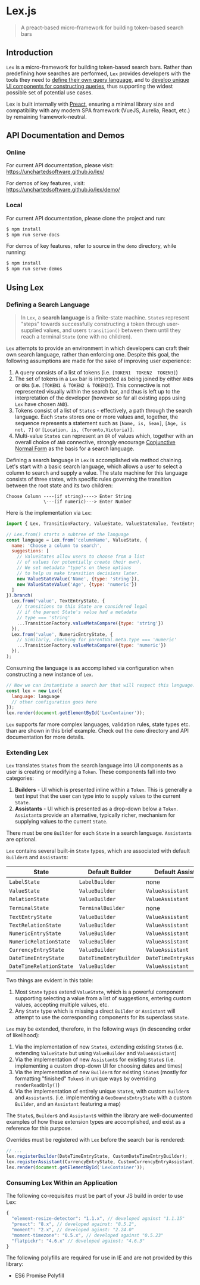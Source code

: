 # Lex.js

> A preact-based micro-framework for building token-based search bars

## Introduction

`Lex` is a micro-framework for building token-based search bars. Rather than predefining how searches are performed, `Lex` provides developers with the tools they need to [define their own query language](###defining-a-search-language), and to [develop unique UI components for constructing queries](###extending-lex), thus supporting the widest possible set of potential use cases.

Lex is built internally with [Preact](https://preactjs.com/), ensuring a minimal library size and compatibility with any modern SPA framework (VueJS, Aurelia, React, etc.) by remaining framework-neutral.

## API Documentation and Demos

### Online

For current API documentation, please visit: https://unchartedsoftware.github.io/lex/

For demos of key features, visit: https://unchartedsoftware.github.io/lex/demo/


### Local

For current API documentation, please clone the project and run:

```bash
$ npm install
$ npm run serve-docs
```

For demos of key features, refer to source in the `demo` directory, while running:

```bash
$ npm install
$ npm run serve-demos
```

## Using Lex

### Defining a Search Language

> In `Lex`, a **search language** is a finite-state machine. `State`s represent "steps" towards successfully constructing a token through user-supplied values, and users `transition()` between them until they reach a terminal `State` (one with no children).

`Lex` attempts to provide an environment in which developers can craft their own search language, rather than enforcing one. Despite this goal, the following assumptions are made for the sake of improving user experience:

1. A query consists of a list of tokens (i.e. `[TOKEN1  TOKEN2  TOKEN3]`)
1. The set of tokens in a `Lex` bar is interpeted as being joined by either `AND`s or `OR`s (i.e. `[TOKEN1 & TOKEN2 & TOKEN3]`). This connective is not represented visually within the search bar, and thus is left up to the interpretation of the developer (however so far all existing apps using `Lex` have chosen `AND`).
1. Tokens consist of a list of `State`s - effectively, a path through the search language. Each `State` stores one or more values and, together, the sequence represents a statement such as `[Name, is, Sean]`, `[Age, is not, 7]` or `[Location, is, (Toronto,Victoria)]`.
1. Multi-value `State`s can represent an `OR` of values which, together with an overall choice of `AND` connective, strongly encourage [Conjunctive Normal Form](https://en.wikipedia.org/wiki/Conjunctive_normal_form) as the basis for a search language.

Defining a search language in `Lex` is accomplished via method chaining. Let's start with a basic search language, which allows a user to select a column to search and supply a value. The state machine for this language consists of three states, with specific rules governing the transition between the root state and its two children:

```
Choose Column ----(if string)----> Enter String
              \---(if numeric)---> Enter Number
```

Here is the implementation via `Lex`:

```js
import { Lex, TransitionFactory, ValueState, ValueStateValue, TextEntryState, NumericEntryState } from 'lex';;

// Lex.from() starts a subtree of the language
const language = Lex.from('columnName', ValueState, {
  name: 'Choose a column to search',
  suggestions: [
    // ValueStates allow users to choose from a list
    // of values (or potentially create their own).
    // We set metadata "type"s on these options
    // to help us make transition decisions later.
    new ValueStateValue('Name', {type: 'string'}),
    new ValueStateValue('Age', {type: 'numeric'})
  ]
}).branch(
  Lex.from('value', TextEntryState, {
    // transitions to this State are considered legal
    // if the parent State's value had a metadata
    // type === 'string'
    ...TransitionFactory.valueMetaCompare({type: 'string'})
  }),
  Lex.from('value', NumericEntryState, {
    // Similarly, checking for parentVal.meta.type === 'numeric'
    ...TransitionFactory.valueMetaCompare({type: 'numeric'})
  }),
);
```

Consuming the language is as accomplished via configuration when constructing a new instance of `Lex`.

```js
// Now we can instantiate a search bar that will respect this language.
const lex = new Lex({
  language: language
  // other configuration goes here
});
lex.render(document.getElementById('LexContainer'));
```

`Lex` supports far more complex languages, validation rules, state types etc. than are shown in this brief example. Check out the `demo` directory and API documentation for more details.

### Extending Lex

`Lex` translates `State`s from the search language into UI components as a user is creating or modifying a `Token`. These components fall into two categories:

1. **Builders** - UI which is presented inline within a `Token`. This is generally a text input that the user can type into to supply values to the current `State`.
1. **Assistants** - UI which is presented as a drop-down below a `Token`. `Assistant`s provide an alternative, typically richer, mechanism for supplying values to the current `State`.

There must be one `Builder` for each `State` in a search language. `Assistant`s are optional.

`Lex` contains several built-in `State` types, which are associated with default `Builder`s and `Assistant`s:

 State | Default Builder | Default Assistant
------ | --------------- | -----------------
`LabelState` | `LabelBuilder` | none
`ValueState` | `ValueBuilder` | `ValueAssistant`
`RelationState` | `ValueBuilder` | `ValueAssistant`
`TerminalState` | `TerminalBuilder` | none
`TextEntryState` | `ValueBuilder` | `ValueAssistant`
`TextRelationState` | `ValueBuilder` | `ValueAssistant`
`NumericEntryState` | `ValueBuilder` | `ValueAssistant`
`NumericRelationState` | `ValueBuilder` | `ValueAssistant`
`CurrencyEntryState` | `ValueBuilder` | `ValueAssistant`
`DateTimeEntryState` | `DateTimeEntryBuilder` | `DateTimeEntryAssistant`
`DateTimeRelationState` | `ValueBuilder` | `ValueAssistant`

Two things are evident in this table:

1. Most `State` types extend `ValueState`, which is a powerful component supporting selecting a value from a list of suggestions, entering custom values, accepting multiple values, etc.
1. Any `State` type which is missing a direct `Builder` or `Assistant` will attempt to use the corresponding components for its superclass `State`.

`Lex` may be extended, therefore, in the following ways (in descending order of likelihood):

1. Via the implementation of new `State`s, extending existing `State`s (i.e. extending `ValueState` but using `ValueBuilder` and `ValueAssistant`)
1. Via the implementation of new `Assistant`s for existing `State`s (i.e. implementing a custom drop-down UI for choosing dates and times)
1. Via the implementation of new `Builder`s for existing `State`s (mostly for formatting "finished" `Token`s in unique ways by overriding `renderReadOnly()`)
1. Via the implementation of entirely unique `State`s, with custom `Builder`s and `Assistant`s. (i.e. implementing a `GeoBoundsEntryState` with a custom `Builder`, and an `Assistant` featuring a map)

The `State`s, `Builder`s and `Assistant`s within the library are well-documented examples of how these extension types are accomplished, and exist as a reference for this purpose.

Overrides must be registered with `Lex` before the search bar is rendered:

```js
// ...
lex.registerBuilder(DateTimeEntryState, CustomDateTimeEntryBuilder);
lex.registerAssistant(CurrencyEntryState, CustomCurrencyEntryAssistant);
lex.render(document.getElementById('LexContainer'));
```

### Consuming Lex Within an Application

The following co-requisites must be part of your JS build in order to use Lex:

```js
{
  "element-resize-detector": "1.1.x", // developed against "1.1.15"
  "preact": "8.x", // developed against: "8.5.2",
  "moment": "2.x", // developed aginst: "2.24.0"
  "moment-timezone": "0.5.x", // developed against "0.5.23"
  "flatpickr": "4.6.x" // developed against: "4.6.3"
}
```

The following polyfills are required for use in IE and are not provided by this library:

- ES6 Promise Polyfill
